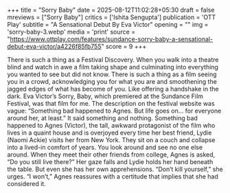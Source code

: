+++
title = "Sorry Baby"
date = 2025-08-12T11:02:28+05:30
draft = false
mreviews = ["Sorry Baby"]
critics = ['Ishita Sengupta']
publication = 'OTT Play'
subtitle = "A Sensational Debut By Eva Victor"
opening = ""
img = 'sorry-baby-3.webp'
media = 'print'
source = "https://www.ottplay.com/features/sundance-sorry-baby-a-sensational-debut-eva-victor/a4226f85fb755"
score = 9
+++

There is such a thing as a Festival Discovery. When you walk into a theatre blind and watch in awe a film taking shape and culminating into everything you wanted to see but did not know. There is such a thing as a film seeing you in a crowd, acknowledging you for what you are and smoothening the jagged edges of what has become of you. Like offering a handshake in the dark. Eva Victor’s Sorry, Baby, which premiered at the Sundance Film Festival, was that film for me. The description on the festival website was vague: “Something bad happened to Agnes. But life goes on… for everyone around her, at least.” It said something and nothing. Something bad happened to Agnes (Victor), the tall, awkward protagonist of the film who lives in a quaint house and is overjoyed every time her best friend, Lydie (Naomi Ackie) visits her from New York. They sit on a couch and collapse into a lived-in comfort of years. You look around and see no one else around. When they meet their other friends from college, Agnes is asked, “Do you still live there?” Her gaze falls and Lydie holds her hand beneath the table. But even she has her own apprehensions. “Don’t kill yourself,” she urges. “I won’t,” Agnes reassures with a certitude that implies that she had considered it.
